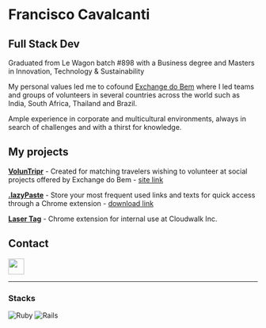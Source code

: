 Francisco Cavalcanti
=====================================

Full Stack Dev
------------------

Graduated from Le Wagon batch #898 with a Business degree and Masters in Innovation, Technology & Sustainability 

My personal values led me to cofound [Exchange do Bem](https://www.exchangedobem.com) where I led teams and groups of volunteers in several countries across the world such as India, South Africa, Thailand and Brazil. 

Ample experience in corporate and multicultural environments, always in search of challenges and with a thirst for knowledge.

My projects
------------------

[**VolunTripr**](https://github.com/ryllerpadua/triper) - Created for matching travelers wishing to volunteer at social projects offered by Exchange do Bem - [site link](https://voluntripr.com)

[**.lazyPaste**](https://github.com/frcavalcanti/.lazyPaste) - Store your most frequent used links and texts for quick access through a Chrome extension - [download link](https://chrome.google.com/webstore/detail/lazypaste-copypaste-made/lcihbddlnmagmijpdjagepbgocchbggb)

[**Laser Tag**](https://github.com/frcavalcanti/CWCSE) - Chrome extension for internal use at Cloudwalk Inc.
<br>



Contact
------------------
<p align="left"> <a href="https://www.linkedin.com/in/franciscocavalcanti" target="_blank" rel="noreferrer"><img src="https://raw.githubusercontent.com/danielcranney/readme-generator/main/public/icons/socials/linkedin.svg" width="32" height="32" /></a></p>  

------------------

### Stacks

![Ruby](https://img.shields.io/badge/ruby-%23CC342D.svg?style=for-the-badge&logo=ruby&logoColor=white) ![Rails](https://img.shields.io/badge/rails-%23CC0000.svg?style=for-the-badge&logo=ruby-on-rails&logoColor=white)

